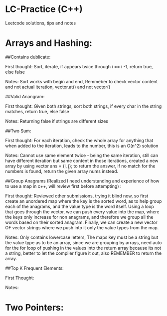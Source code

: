 # LC-Practice (C++)
Leetcode solutions, tips and notes

# Arrays and Hashing: 

##Contains dublicate: 

First thought: Sort, iterate, if appears twice through i == i -1, return true, else false

Notes: Sort works with begin and end, Remmeber to check vector content and not actual iteration, vector.at() and not vector()

##Valid Anangram: 

First thought: Given both strings, sort both strings, if every char in the string matches, return true, else false

Notes: Returning false if strings are different sizes

##Two Sum: 

First thought: For each iteration, check the whole array for anything that when added to the iteration, leads to the number, this is an O(n^2) solution

Notes: Cannot use same element twice - being the same iteration, still can have different iteration but same content in those iterations, created a new array by using vector<int> ans = {i, j}; to return the answer, if no match for the numbers is found, return the given array nums instead. 

##Group Anagrams (Realized I need understanding and experience of how to use a map in c++, will review first before attempting) : 

First thought: Reviewed other submissions, trying it blind now, so first create an unordered map where the key is the sorted word, as to help group each of the anagrams, and the value type is the word itself. Using a loop that goes through the vector, we can push every value into the map, where the keys only increase for non anagrams, and therefore we group all the words based on their sorted anagram. Finally, we can create a new vector OF vector strings where we push into it only the value types from the map. 

Notes: Only contains lowercase letters, The maps key must be a string but the value type as to be an array, since we are grouping by arrays, need auto for the for loop of pushing in the values into the return array because its not a string, better to let the compiler figure it out, also REMEMBER to return the array. 

##Top K Frequent Elements: 

First Thought: 

Notes: 



# Two Pointers: 
